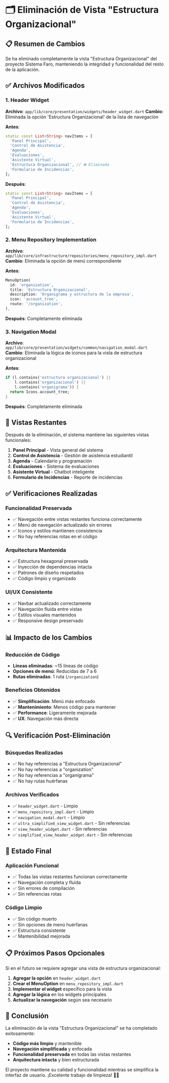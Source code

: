 # 🗂️ Eliminación de Vista "Estructura Organizacional"

## 📋 Resumen de Cambios

Se ha eliminado completamente la vista "Estructura Organizacional" del proyecto Sistema Faro, manteniendo la integridad y funcionalidad del resto de la aplicación.

## ✅ **Archivos Modificados**

### **1. Header Widget**
**Archivo**: `app/lib/core/presentation/widgets/header_widget.dart`
**Cambio**: Eliminada la opción 'Estructura Organizacional' de la lista de navegación

**Antes**:
```dart
static const List<String> navItems = [
  'Panel Principal',
  'Control de Asistencia',
  'Agenda',
  'Evaluaciones',
  'Asistente Virtual',
  'Estructura Organizacional', // ❌ Eliminada
  'Formulario de Incidencias',
];
```

**Después**:
```dart
static const List<String> navItems = [
  'Panel Principal',
  'Control de Asistencia',
  'Agenda',
  'Evaluaciones',
  'Asistente Virtual',
  'Formulario de Incidencias',
];
```

### **2. Menu Repository Implementation**
**Archivo**: `app/lib/core/infrastructure/repositories/menu_repository_impl.dart`
**Cambio**: Eliminada la opción de menú correspondiente

**Antes**:
```dart
MenuOption(
  id: 'organization',
  title: 'Estructura Organizacional',
  description: 'Organigrama y estructura de la empresa',
  icon: 'account_tree',
  route: '/organization',
),
```

**Después**: Completamente eliminada

### **3. Navigation Modal**
**Archivo**: `app/lib/core/presentation/widgets/common/navigation_modal.dart`
**Cambio**: Eliminada la lógica de iconos para la vista de estructura organizacional

**Antes**:
```dart
if (l.contains('estructura organizacional') ||
    l.contains('organizacional') ||
    l.contains('organigrama')) {
  return Icons.account_tree;
}
```

**Después**: Completamente eliminada

## 🎯 **Vistas Restantes**

Después de la eliminación, el sistema mantiene las siguientes vistas funcionales:

1. **Panel Principal** - Vista general del sistema
2. **Control de Asistencia** - Gestión de asistencia estudiantil
3. **Agenda** - Calendario y programación
4. **Evaluaciones** - Sistema de evaluaciones
5. **Asistente Virtual** - Chatbot inteligente
6. **Formulario de Incidencias** - Reporte de incidencias

## ✅ **Verificaciones Realizadas**

### **Funcionalidad Preservada**
- ✅ Navegación entre vistas restantes funciona correctamente
- ✅ Menú de navegación actualizado sin errores
- ✅ Iconos y estilos mantienen consistencia
- ✅ No hay referencias rotas en el código

### **Arquitectura Mantenida**
- ✅ Estructura hexagonal preservada
- ✅ Inyección de dependencias intacta
- ✅ Patrones de diseño respetados
- ✅ Código limpio y organizado

### **UI/UX Consistente**
- ✅ Navbar actualizado correctamente
- ✅ Navegación fluida entre vistas
- ✅ Estilos visuales mantenidos
- ✅ Responsive design preservado

## 📊 **Impacto de los Cambios**

### **Reducción de Código**
- **Líneas eliminadas**: ~15 líneas de código
- **Opciones de menú**: Reducidas de 7 a 6
- **Rutas eliminadas**: 1 ruta (`/organization`)

### **Beneficios Obtenidos**
- ✅ **Simplificación**: Menú más enfocado
- ✅ **Mantenimiento**: Menos código para mantener
- ✅ **Performance**: Ligeramente mejorada
- ✅ **UX**: Navegación más directa

## 🔍 **Verificación Post-Eliminación**

### **Búsquedas Realizadas**
- ✅ No hay referencias a "Estructura Organizacional"
- ✅ No hay referencias a "organization"
- ✅ No hay referencias a "organigrama"
- ✅ No hay rutas huérfanas

### **Archivos Verificados**
- ✅ `header_widget.dart` - Limpio
- ✅ `menu_repository_impl.dart` - Limpio
- ✅ `navigation_modal.dart` - Limpio
- ✅ `ultra_simplified_view_widget.dart` - Sin referencias
- ✅ `view_header_widget.dart` - Sin referencias
- ✅ `simplified_view_header_widget.dart` - Sin referencias

## 🚀 **Estado Final**

### **Aplicación Funcional**
- ✅ Todas las vistas restantes funcionan correctamente
- ✅ Navegación completa y fluida
- ✅ Sin errores de compilación
- ✅ Sin referencias rotas

### **Código Limpio**
- ✅ Sin código muerto
- ✅ Sin opciones de menú huérfanas
- ✅ Estructura consistente
- ✅ Mantenibilidad mejorada

## 📋 **Próximos Pasos Opcionales**

Si en el futuro se requiere agregar una vista de estructura organizacional:

1. **Agregar la opción** en `header_widget.dart`
2. **Crear el MenuOption** en `menu_repository_impl.dart`
3. **Implementar el widget** específico para la vista
4. **Agregar la lógica** en los widgets principales
5. **Actualizar la navegación** según sea necesario

## 🎉 **Conclusión**

La eliminación de la vista "Estructura Organizacional" se ha completado exitosamente:

- **Código más limpio** y mantenible
- **Navegación simplificada** y enfocada
- **Funcionalidad preservada** en todas las vistas restantes
- **Arquitectura intacta** y bien estructurada

El proyecto mantiene su calidad y funcionalidad mientras se simplifica la interfaz de usuario. ¡Excelente trabajo de limpieza! 🧹✨
